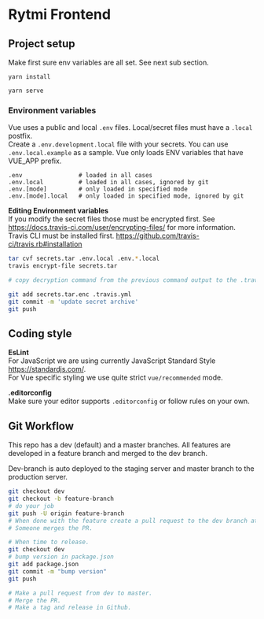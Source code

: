 # Rytmi Frontend


## Project setup

Make first sure env variables are all set. See next sub section.

```
yarn install

yarn serve
```

### Environment variables

Vue uses a public and local `.env` files. Local/secret files must have a `.local` postfix.  
Create a `.env.development.local` file with your secrets. You can use `.env.local.example` as a sample.
Vue only loads ENV variables that have VUE_APP prefix.

```
.env                # loaded in all cases
.env.local          # loaded in all cases, ignored by git
.env.[mode]         # only loaded in specified mode
.env.[mode].local   # only loaded in specified mode, ignored by git
```

**Editing Environment variables**  
If you modify the secret files those must be encrypted first. See https://docs.travis-ci.com/user/encrypting-files/ for more information.  
Travis CLI must be installed first. https://github.com/travis-ci/travis.rb#installation

```bash
tar cvf secrets.tar .env.local .env.*.local
travis encrypt-file secrets.tar

# copy decryption command from the previous command output to the .travis.yml

git add secrets.tar.enc .travis.yml
git commit -m 'update secret archive'
git push
```

## Coding style

**EsLint**  
For JavaScript we are using currently JavaScript Standard Style https://standardjs.com/.  
For Vue specific styling we use quite strict `vue/recommended` mode.

**.editorconfig**  
Make sure your editor supports `.editorconfig` or follow rules on your own.

## Git Workflow

This repo has a dev (default) and a master branches. All features are developed in a feature branch and merged to the dev branch.

Dev-branch is auto deployed to the staging server and master branch to the production server.

```bash
git checkout dev
git checkout -b feature-branch
# do your job
git push -U origin feature-branch
# When done with the feature create a pull request to the dev branch at github.
# Someone merges the PR.

# When time to release.
git checkout dev
# bump version in package.json
git add package.json
git commit -m "bump version"
git push

# Make a pull request from dev to master.
# Merge the PR.
# Make a tag and release in Github.
```

